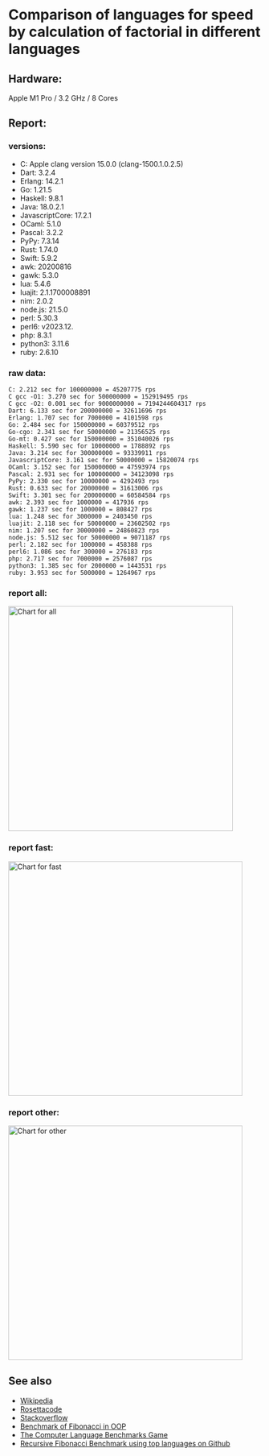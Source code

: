 Comparison of languages for speed by calculation of factorial in different languages
====================================================================================

Hardware:
---------
Apple M1 Pro / 3.2 GHz / 8 Cores


Report:
-------
### versions:

  * C: Apple clang version 15.0.0 (clang-1500.1.0.2.5)
  * Dart: 3.2.4
  * Erlang: 14.2.1
  * Go: 1.21.5
  * Haskell: 9.8.1
  * Java: 18.0.2.1
  * JavascriptCore: 17.2.1
  * OCaml: 5.1.0
  * Pascal: 3.2.2
  * PyPy: 7.3.14
  * Rust: 1.74.0
  * Swift: 5.9.2
  * awk: 20200816
  * gawk: 5.3.0
  * lua: 5.4.6
  * luajit: 2.1.1700008891
  * nim: 2.0.2
  * node.js: 21.5.0
  * perl: 5.30.3
  * perl6:  v2023.12.
  * php: 8.3.1
  * python3: 3.11.6
  * ruby: 2.6.10


### raw data:

    C: 2.212 sec for 100000000 = 45207775 rps
    C gcc -O1: 3.270 sec for 500000000 = 152919495 rps
    C gcc -O2: 0.001 sec for 9000000000 = 7194244604317 rps
    Dart: 6.133 sec for 200000000 = 32611696 rps
    Erlang: 1.707 sec for 7000000 = 4101598 rps
    Go: 2.484 sec for 150000000 = 60379512 rps
    Go-cgo: 2.341 sec for 50000000 = 21356525 rps
    Go-mt: 0.427 sec for 150000000 = 351040026 rps
    Haskell: 5.590 sec for 10000000 = 1788892 rps
    Java: 3.214 sec for 300000000 = 93339911 rps
    JavascriptCore: 3.161 sec for 50000000 = 15820074 rps
    OCaml: 3.152 sec for 150000000 = 47593974 rps
    Pascal: 2.931 sec for 100000000 = 34123098 rps
    PyPy: 2.330 sec for 10000000 = 4292493 rps
    Rust: 0.633 sec for 20000000 = 31613006 rps
    Swift: 3.301 sec for 200000000 = 60584584 rps
    awk: 2.393 sec for 1000000 = 417936 rps
    gawk: 1.237 sec for 1000000 = 808427 rps
    lua: 1.248 sec for 3000000 = 2403450 rps
    luajit: 2.118 sec for 50000000 = 23602502 rps
    nim: 1.207 sec for 30000000 = 24860823 rps
    node.js: 5.512 sec for 50000000 = 9071187 rps
    perl: 2.182 sec for 1000000 = 458388 rps
    perl6: 1.086 sec for 300000 = 276183 rps
    php: 2.717 sec for 7000000 = 2576087 rps
    python3: 1.385 sec for 2000000 = 1443531 rps
    ruby: 3.953 sec for 5000000 = 1264967 rps


### report all:

<img alt="Chart for all" width="447" src="https://chart.googleapis.com/chart?cht=bhs&chs=671x447&chd=t%3A351040026%2C152919494%2C93339911%2C60584584%2C60379511%2C47593973%2C45207774%2C34123097%2C32611695%2C31613006%2C24860822%2C23602501%2C21356525%2C15820073%2C9071186%2C4292492%2C4101597%2C2576086%2C2403450%2C1788892%2C1443531%2C1264967%2C808426%2C458388%2C417936&chco=4d89f9&chbh=12&chds=0,351040026.285877&chxt=x,y,r&chxl=1%3A%7Cawk%7Cperl%7Cgawk%7Cruby%7Cpython3%7CHaskell%7Clua%7Cphp%7CErlang%7CPyPy%7Cnode.js%7CJavascriptCore%7CGo-cgo%7Cluajit%7Cnim%7CRust%7CDart%7CPascal%7CC%7COCaml%7CGo%7CSwift%7CJava%7CC%20gcc%20-O1%7CGo-mt%7C2%3A%7C417936%20rps%7C458388%20rps%7C808426%20rps%7C1264967%20rps%7C1443531%20rps%7C1788892%20rps%7C2403450%20rps%7C2576086%20rps%7C4101597%20rps%7C4292492%20rps%7C9071186%20rps%7C15820073%20rps%7C21356525%20rps%7C23602501%20rps%7C24860822%20rps%7C31613006%20rps%7C32611695%20rps%7C34123097%20rps%7C45207774%20rps%7C47593973%20rps%7C60379511%20rps%7C60584584%20rps%7C93339911%20rps%7C152919494%20rps%7C351040026%20rps%7C0%3A%7C0%20%25%7C10%20%25%7C20%20%25%7C30%20%25%7C40%20%25%7C50%20%25%7C60%20%25%7C70%20%25%7C80%20%25%7C90%20%25%7C100%20%25">

### report fast:

<img alt="Chart for fast" width="466" src="https://chart.googleapis.com/chart?cht=bhs&chs=700x277&chd=t%3A351040026%2C152919494%2C93339911%2C60584584%2C60379511%2C47593973%2C45207774%2C34123097%2C32611695%2C31613006%2C24860822%2C23602501%2C21356525%2C15820073%2C9071186&chco=4d89f9&chbh=12&chds=0,351040026.285877&chxt=x,y,r&chxl=1%3A%7Cnode.js%7CJavascriptCore%7CGo-cgo%7Cluajit%7Cnim%7CRust%7CDart%7CPascal%7CC%7COCaml%7CGo%7CSwift%7CJava%7CC%20gcc%20-O1%7CGo-mt%7C2%3A%7C9071186%20rps%7C15820073%20rps%7C21356525%20rps%7C23602501%20rps%7C24860822%20rps%7C31613006%20rps%7C32611695%20rps%7C34123097%20rps%7C45207774%20rps%7C47593973%20rps%7C60379511%20rps%7C60584584%20rps%7C93339911%20rps%7C152919494%20rps%7C351040026%20rps%7C0%3A%7C0%20%25%7C10%20%25%7C20%20%25%7C30%20%25%7C40%20%25%7C50%20%25%7C60%20%25%7C70%20%25%7C80%20%25%7C90%20%25%7C100%20%25">

### report other:

<img alt="Chart for other" width="466" src="https://chart.googleapis.com/chart?cht=bhs&chs=700x192&chd=t%3A4292492%2C4101597%2C2576086%2C2403450%2C1788892%2C1443531%2C1264967%2C808426%2C458388%2C417936&chco=4d89f9&chbh=12&chds=0,4292492.86780848&chxt=x,y,r&chxl=1%3A%7Cawk%7Cperl%7Cgawk%7Cruby%7Cpython3%7CHaskell%7Clua%7Cphp%7CErlang%7CPyPy%7C2%3A%7C417936%20rps%7C458388%20rps%7C808426%20rps%7C1264967%20rps%7C1443531%20rps%7C1788892%20rps%7C2403450%20rps%7C2576086%20rps%7C4101597%20rps%7C4292492%20rps%7C0%3A%7C0%20%25%7C10%20%25%7C20%20%25%7C30%20%25%7C40%20%25%7C50%20%25%7C60%20%25%7C70%20%25%7C80%20%25%7C90%20%25%7C100%20%25">



See also
--------

  * [Wikipedia](http://en.wikipedia.org/wiki/Factorial)
  * [Rosettacode](http://rosettacode.org/wiki/Factorial)
  * [Stackoverflow](http://stackoverflow.com/questions/23930/factorial-algorithms-in-different-languages)
  * [Benchmark of Fibonacci in OOP](https://github.com/Balancer/benchmarks-fib-obj)
  * [The Computer Language Benchmarks Game](http://benchmarksgame.alioth.debian.org)
  * [Recursive Fibonacci Benchmark using top languages on Github](https://github.com/drujensen/fib)

